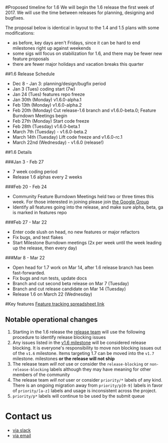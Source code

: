 #Proposed timeline for 1.6
We will begin the 1.6 release the first week of 2017.
We will use the time between releases for planning, designing and bugfixes.

The proposal below is identical in layout to the 1.4 and 1.5 plans with some
modifications:
- as before, key days aren't Fridays, since it can be hard to end milestones right up against weekends
- some sigs will focus on stabilization for 1.6, and there may be fewer new
  feature proposals
- there are fewer major holidays and vacation breaks this quarter 

##1.6 Release Schedule
- Dec 8 - Jan 3: planning/design/bugfix period
- Jan 3 (Tues) coding start (7w)
- Jan 24 (Tues) features repo freeze
- Jan 30th (Monday) v1.6.0-alpha.1
- Feb 13th (Monday) v1.6.0-alpha.2
- Feb 20th (Monday) Cut release-1.6 branch and v1.6.0-beta.0; Feature Burndown Meetings begin
- Feb 27th (Monday) Start code freeze
- Feb 28th (Tuesday) v1.6.0-beta.1
- March 7th (Tuesday) - v1.6.0-beta.2
- March 14th (Tuesday) Lift code freeze and v1.6.0-rc.1
- March 22nd (Wednesday) - v1.6.0 (release!)

##1.6 Details

###Jan 3 - Feb 27
- 7 week coding period
- Release 1.6 alphas every 2 weeks

###Feb 20 - Feb 24
- Community Feature Burndown Meetings held two or three times this week. For those interested in joining please
  join [the Google Group](https://groups.google.com/forum/#!forum/kubernetes-milestone-burndown)
- Identify all features going into the release, and make sure alpha, beta, ga is
  marked in features repo

###Feb 27 - Mar 22
- Enter code slush on head, no new features or major refactors
- Fix bugs, and test flakes
- Start Milestone Burndown meetings (2x per week until the week leading up the
  release, then every day)

###Mar 8 - Mar 22
- Open head for 1.7 work on Mar 14, after 1.6 release branch has been fast-forwarded.
- Fix bugs and run tests, update docs
- Branch and cut second beta release on Mar 7 (Tuesday)
- Branch and cut release candidate on Mar 14 (Tuesday)
- Release 1.6 on March 22 (Wednesday)


#Key features
[Feature tracking spreadsheet
link](https://docs.google.com/spreadsheets/d/1nspIeRVNjAQHRslHQD1-6gPv99OcYZLMezrBe3Pfhhg/edit#gid=0)

## Notable operational changes

1. Starting in the 1.6 release the [release team](https://github.com/kubernetes/features/blob/master/release-1.6/release_team.md)
  will use the following procedure to identify release blocking issues
  1. Any issues listed in the [v1.6 milestone](https://github.com/kubernetes/kubernetes/issues?utf8=%E2%9C%93&q=is%3Aissue%20is%3Aopen%20milestone%3Av1.6)
     will be considered release blocking. It is everyone's responsibility to move non blocking issues out of the `v1.6` milestone. Items targeting 1.7 can be moved into the `v1.7` milestone.
     milestones **or the release will not ship**
  1. The release team *will not* use or consider the `release-blocking` or `non-release-blocking` labels although they may have meaning
     for other members of the community
  1. The release team *will not* user or consider `priority/*` labels of any kind. There is an ongoing migration away from `priority/p[0-9]` labels
     in favor of `priority/[a-z]` labels and usage is inconsistent across the project.
  1. `priority/p*` labels will continue to be used by the submit queue

# Contact us
- [via slack](https://kubernetes.slack.com/messages/k8s-release/)
- [via email](kubernetes-release@googlegroups.com)
